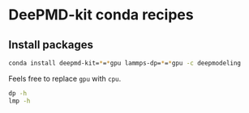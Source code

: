 # DeePMD-kit conda recipes

## Install packages

```sh
conda install deepmd-kit=*=*gpu lammps-dp=*=*gpu -c deepmodeling
```

Feels free to replace `gpu` with `cpu`.

```sh
dp -h
lmp -h
```

